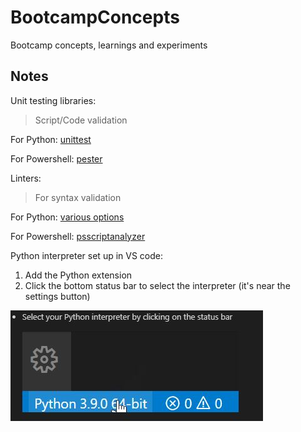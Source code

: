 # **BootcampConcepts**
Bootcamp concepts, learnings and experiments

## **Notes**
Unit testing libraries:
>Script/Code validation

For Python: [unittest](https://docs.python.org/3/library/unittest.html#basic-example)

For Powershell: [pester](https://github.com/pester/Pester)

Linters:
>For syntax validation

For Python: <a href="https://code.visualstudio.com/docs/python/linting#_specific-linters" target="_blank">various options</a>

For Powershell: [psscriptanalyzer](https://github.com/PowerShell/PSScriptAnalyzer)

Python interpreter set up in VS code:
1. Add the Python extension
2. Click the bottom status bar to select the interpreter (it's near the settings button)

![VS Code Interpreter](https://github.com/dboconsultingllc/BootcampConcepts/blob/mainBranch/images/python-interpreter.JPG)